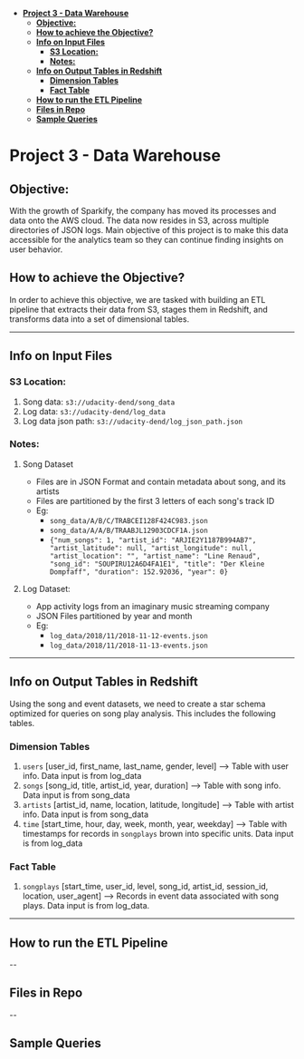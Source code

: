 
- [**Project 3 - Data Warehouse**](#project-3---data-warehouse)
  - [**Objective:**](#objective)
  - [**How to achieve the Objective?**](#how-to-achieve-the-objective)
  - [**Info on Input Files**](#info-on-input-files)
    - [**S3 Location:**](#s3-location)
    - [**Notes:**](#notes)
  - [**Info on Output Tables in Redshift**](#info-on-output-tables-in-redshift)
    - [**Dimension Tables** <br>](#dimension-tables-)
    - [**Fact Table** <br>](#fact-table-)
  - [**How to run the ETL Pipeline** <br>](#how-to-run-the-etl-pipeline-)
  - [**Files in Repo** <br>](#files-in-repo-)
  - [**Sample Queries** <br>](#sample-queries-)


# **Project 3 - Data Warehouse**

## **Objective:**
With the growth of Sparkify, the company has moved its processes and data onto the AWS cloud. The data now resides in S3, across multiple directories of JSON logs. Main objective of this project is to make this data accessible for the analytics team so they can continue finding insights on user behavior.

## **How to achieve the Objective?**
In order to achieve this objective, we are tasked with building an ETL pipeline that extracts their data from S3, stages them in Redshift, and transforms data into a set of dimensional tables.

---
## **Info on Input Files**

###  **S3 Location:**
1. Song data: `s3://udacity-dend/song_data`
2. Log data: `s3://udacity-dend/log_data`
3. Log data json path: `s3://udacity-dend/log_json_path.json`

###  **Notes:**
1. Song Dataset
    - Files are in JSON Format and contain metadata about song, and its artists
    - Files are partitioned by the first 3 letters of each song's track ID
    - Eg:
        - `song_data/A/B/C/TRABCEI128F424C983.json`
        - `song_data/A/A/B/TRAABJL12903CDCF1A.json`
        - `{"num_songs": 1, "artist_id": "ARJIE2Y1187B994AB7", "artist_latitude": null, "artist_longitude": null, "artist_location": "", "artist_name": "Line Renaud", "song_id": "SOUPIRU12A6D4FA1E1", "title": "Der Kleine Dompfaff", "duration": 152.92036, "year": 0}`

1. Log Dataset:
    - App activity logs from an imaginary music streaming company
    - JSON Files partitioned by year and month
    - Eg:
        - `log_data/2018/11/2018-11-12-events.json`
        - `log_data/2018/11/2018-11-13-events.json`
---
## **Info on Output Tables in Redshift**
Using the song and event datasets, we need to create a star schema optimized for queries on song play analysis. This includes the following tables.

### **Dimension Tables** <br>
1. `users` [user_id, first_name, last_name, gender, level] --> Table with user info. Data input is from log_data
2. `songs` [song_id, title, artist_id, year, duration] --> Table with song info. Data input is from song_data
3. `artists` [artist_id, name, location, latitude, longitude] --> Table with artist info. Data input is from song_data
4. `time` [start_time, hour, day, week, month, year, weekday] --> Table with timestamps for records in `songplays` brown into specific units. Data input is from log_data

### **Fact Table** <br>
1. `songplays` [start_time, user_id, level, song_id, artist_id, session_id, location, user_agent] --> Records in event data associated with song plays. Data input is from log_data.

---
## **How to run the ETL Pipeline** <br>

--
## **Files in Repo** <br>

--
## **Sample Queries** <br>
